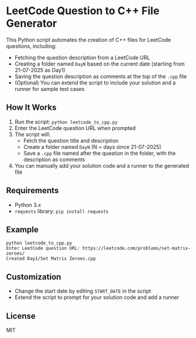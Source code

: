 # LeetCode Question to C++ File Generator

This Python script automates the creation of C++ files for LeetCode questions, including:
- Fetching the question description from a LeetCode URL
- Creating a folder named `DayN` based on the current date (starting from 21-07-2025 as Day1)
- Saving the question description as comments at the top of the `.cpp` file
- (Optional) You can extend the script to include your solution and a runner for sample test cases

## How It Works
1. Run the script: `python leetcode_to_cpp.py`
2. Enter the LeetCode question URL when prompted
3. The script will:
    - Fetch the question title and description
    - Create a folder named `DayN` (N = days since 21-07-2025)
    - Save a `.cpp` file named after the question in the folder, with the description as comments
4. You can manually add your solution code and a runner to the generated file

## Requirements
- Python 3.x
- `requests` library: `pip install requests`

## Example
```
python leetcode_to_cpp.py
Enter LeetCode question URL: https://leetcode.com/problems/set-matrix-zeroes/
Created Day1/Set Matrix Zeroes.cpp
```

## Customization
- Change the start date by editing `START_DATE` in the script
- Extend the script to prompt for your solution code and add a runner

## License
MIT
